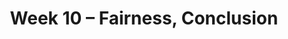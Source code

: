 ---
    title: Week 10 – Fairness, Conclusion
    weekNumber: 10
    days:
      - date: 2023-3-13
        events:
          "**LEC 25**{: .label .label-lecture } Classifier Evaluation":
          "**Lab 9**{: .label .label-lab } **Pipelines (due 3/13)**":
      - date: 2023-3-15
        events:
          "**LEC 26**{: .label .label-lecture } Classifier Evaluation, Fairness Criteria":
          "**DIS 9**{: .label .label-disc } Lab 9 Reflection (due 3/18)":
      - date: 2023-3-17
        events:
          "**LEC 27**{: .label .label-lecture } Fairness Criteria, Conclusion":
---